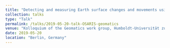 ```yaml
---
title: "Detecting and measuring Earth surface changes and movements using an Open Source SAR Investigation System (OSARIS)"
collection: talks
type: "Talk"
permalink: /talks/2019-05-20-talk-OSARIS-geomatics
venue: "Kolloquium of the Geomatics work group, Humboldt-Universität zu Berlin"
date: 2019-05-20
location: "Berlin, Germany"
---
```




